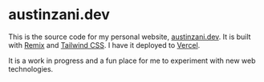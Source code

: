 # austinzani.dev

This is the source code for my personal website, [austinzani.dev](https://austinzani.dev). It is built with [Remix](https://remix.run) and [Tailwind CSS](https://tailwindcss.com). I have it deployed to [Vercel](https://vercel.com).

It is a work in progress and a fun place for me to experiment with new web technologies.